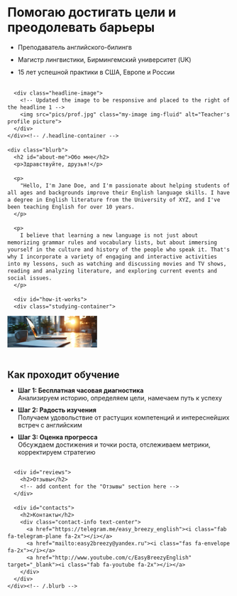 
<html lang="ru">

<head>
  <meta charset="UTF-8">
  <meta name="viewport" content="width=device-width, initial-scale=1">
  <title>Easy Breezy English</title>

  <!-- Add Bootstrap CSS and JS -->
  <link href="https://cdn.jsdelivr.net/npm/bootstrap@5.3.0-alpha1/dist/css/bootstrap.min.css" rel="stylesheet" integrity="sha384-KyZXEAg3QhqLMpG8r+Knujsl5/XVU5K5y5f38F6UmJgf5gDJz3xjm75UaKdMRKf" crossorigin="anonymous">
  <script src="https://cdn.jsdelivr.net/npm/@popperjs/core@2.11.6/dist/umd/popper.min.js" integrity="sha384-oBqDVmMz4fnFO9gybBud7TlRbs/ic4AwGcFZOxg5DpPt8EgeUIgIwzjWfXQKWA3" crossorigin="anonymous"></script>
  <script src="https://cdn.jsdelivr.net/npm/bootstrap@5.3.0-alpha1/dist/js/bootstrap.min.js" integrity="sha384-cn7l7gDp0eyniUwwAZgrzD06kc/tftFf19TOAs2zVinnD/C7E91j9yyk5//jjpt/" crossorigin="anonymous"></script>

  <!-- Add Font Awesome icons -->
  <link rel="stylesheet" href="https://cdnjs.cloudflare.com/ajax/libs/font-awesome/6.1.0/css/all.min.css">

  <style>
    /* Updated styles for the image */
    .my-image {
      max-width: 90%;
      height: auto;
      margin-top: 30px;
      margin-bottom: 30px;
    }

    /* New styles for the headline 1 content and image container */
    .headline-container {
      display: flex;
      flex-wrap: wrap;
    }

    .headline-content {
      flex-grow: 1;
      margin-right: 20px;
    }

    .headline-image {
      flex-basis: 300px;
      margin-top: 20px;
    }

    @media only screen and (max-width: 768px) {
      .headline-content {
        margin-right: 0;
      }
      .headline-image {
        flex-basis: 100%;
        margin-top: 20px;
      }
    }

    /* New styles for the list items */
    .headline-content ul {
      line-height: 1.3;
    }

    #how-it-works ul {
      line-height: 1.5;
    }

    /* New style for the contact-info icons */
    .contact-info a {
      margin-right: 20px;
    }

    /* New style for the YouTube icon */
    .contact-info a[href*="youtube.com"] {
      color: #ff0000;
    }

     /* New styles for the studying content and image container */
.studying-container {
  display: flex;
  flex-wrap: wrap;
  margin-bottom: 50px;
}

.studying-image {
  flex-basis: 40%;
  max-width: 40%;
  height: auto;
  margin-right: 20px;
}

.studying-content {
  flex-grow: 1;
  margin-top: 20px;
}

.studying-content h2 {
  margin-bottom: 10px;
}

/* Media query for smaller screens */
@media only screen and (max-width: 768px) {
  .studying-image {
    flex-basis: 100%;
    max-width: 100%;
    margin-right: 0;
  }

  .studying-content {
    margin-top: 20px;
  }
}
    ul li {
  margin-bottom: 10px; /* adjust the value as needed */
}
    #reviews, #contacts {
  margin-bottom: 30px;
}
  </style>
</head>

<body>

  <!-- Use Bootstrap's grid system for the main content -->
  <div class="container">
    <!-- New container for the headline 1 content and image -->
    <div class="headline-container">
      <div class="headline-content">
        <h1>Помогаю достигать цели и преодолевать барьеры</h1>
        <ul>
          <li>Преподаватель английского-билингв</li>
          <li>Магистр лингвистики, Бирмингемский университет (UK)</li>
<li>15 лет успешной практики в США, Европе и России</li>
        </ul>
      </div>

      <div class="headline-image">
        <!-- Updated the image to be responsive and placed to the right of the headline 1 -->
        <img src="pics/prof.jpg" class="my-image img-fluid" alt="Teacher's profile picture">
      </div>
    </div><!-- /.headline-container -->

    <div class="blurb">
      <h2 id="about-me">Обо мне</h2>
      <p>Здравствуйте, друзья!</p>

      <p>
        "Hello, I'm Jane Doe, and I'm passionate about helping students of all ages and backgrounds improve their English language skills. I have a degree in English literature from the University of XYZ, and I've been teaching English for over 10 years.
      </p>

      <p>
        I believe that learning a new language is not just about memorizing grammar rules and vocabulary lists, but about immersing yourself in the culture and history of the people who speak it. That's why I incorporate a variety of engaging and interactive activities into my lessons, such as watching and discussing movies and TV shows, reading and analyzing literature, and exploring current events and social issues.
      </p>

      <div id="how-it-works">
      <div class="studying-container">
  <img src="pics/studying.jpeg" alt="Studying English" class="studying-image">
  <div class="studying-content">
        <h2>Как проходит обучение</h2> 
        <ul>
          <li><b>Шаг 1: Бесплатная часовая диагностика</b><br>
            Анализируем историю, определяем цели, намечаем путь к успеху
          </li>
          <li><b>Шаг 2: Радость изучения</b><br>
            Получаем удовольствие от растущих компетенций и интереснейших встреч с английским
          </li>
          <li><b>Шаг 3: Оценка прогресса</b><br>
            Обсуждаем достижения и точки роста, отслеживаем метрики, корректируем стратегию
          </li>
        </ul>
      </div><!-- Add the closing div tag for how-it-works -->

      <div id="reviews">
        <h2>Отзывы</h2>
        <!-- add content for the "Отзывы" section here -->
      </div>

      <div id="contacts">
        <h2>Контакты</h2>
        <div class="contact-info text-center">
          <a href="https://telegram.me/easy_breezy_english"><i class="fab fa-telegram-plane fa-2x"></i></a>
          <a href="mailto:easy2breezy@yandex.ru"><i class="fas fa-envelope fa-2x"></i></a>
          <a href="http://www.youtube.com/c/EasyBreezyEnglish" target="_blank"><i class="fab fa-youtube fa-2x"></i></a>
        </div>
      </div>
    </div><!-- /.blurb -->
  </div><!-- /.container -->

</body>

</html>
